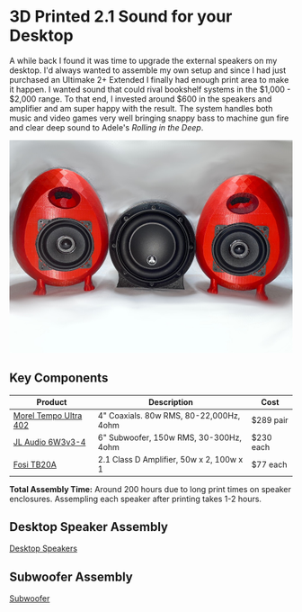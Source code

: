 # 3D Printed 2.1 Sound for your Desktop

A while back I found it was time to upgrade the external speakers on my desktop. I'd always wanted to assemble my own setup and since I had just purchased an Ultimake 2+ Extended I finally had enough print area to make it happen. I wanted sound that could rival bookshelf systems in the $1,000 - $2,000 range. To that end, I invested around $600 in the speakers and amplifier and am super happy with the result. The system handles both music and video games very well bringing snappy bass to machine gun fire and clear deep sound to Adele's *Rolling in the Deep*.

![2.1 Speakers](media/JLAudioBassTube.jpg)

## Key Components

| Product | Description | Cost |
|---------|-------------|------|
| [Morel Tempo Ultra 402](https://www.crutchfield.com/p_210TU402N2/Morel-Tempo-Ultra-Integra-402-MKII.html) | 4" Coaxials. 80w RMS, 80-22,000Hz, 4ohm | $289 pair |
| [JL Audio 6W3v3-4](https://www.crutchfield.com/p_1366W3V34/JL-Audio-6W3v3-4.html) | 6" Subwoofer, 150w RMS, 30-300Hz, 4ohm | $230 each |
| [Fosi TB20A](https://fosiaudio.com/products/tb20a-tpa3116d2-stereo-amplifier-2-1-channel-class-d-audio-amp-with-subwoofer-volume-control-2x50w-1x100w-sub-output-super-bass-power-receiver-treble-bass-independent-adjustment-power-supply) | 2.1 Class D Amplifier, 50w x 2, 100w x 1 | $77 each |

**Total Assembly Time:** Around 200 hours due to long print times on speaker enclosures. Assempling each speaker after printing takes 1-2 hours.

## Desktop Speaker Assembly

[Desktop Speakers](desktop-speakers.md)

## Subwoofer Assembly

[Subwoofer](subwoofer.md)
